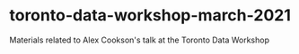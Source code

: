 # toronto-data-workshop-march-2021
Materials related to Alex Cookson's talk at the Toronto Data Workshop
